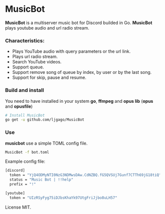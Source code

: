 # MusicBot

**MusicBot** is a multiserver music bot for Discord builded in Go. **MusicBot** plays youtube audio and url radio stream.

### Characteristics:
- Plays YouTube audio with query parameters or the url link.
- Plays url radio stream.
- Search YouTube videos.
- Support queue.
- Support remove song of queue by index, by user or by the last song.
- Support for skip, pause and resume.

### Build and install

You need to have installed in your system **go**, **ffmpeg** and **opus lib** (**opus** and **opusfile**)

```bash
# Install MusicBot
go get -u github.com/ljgago/MusicBot
```

### Use

**musicbot** use a simple TOML config file.

```bash
MusicBot -f bot.toml
```

Example config file:

```bash
[discord]
  token = "YjQ4ODMyNTI0NzG3NDMwsDAw.CdNZBQ.fG5QVSUj7Gunf7CTTh69jG18tiQ" # Token bot
  status = "Music Bot | !!help"
  prefix = "!"

[youtube]
  token = "UIzRSyFyg75iDJbsKhaYk97UtgFriJjbo8uLH57"
```

License MIT.